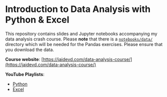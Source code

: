 Introduction to Data Analysis with Python & Excel
==================================================

This repository contains slides and Jupyter notebooks accompanying my data analysis crash course.
Please **note** that there is a [`notebooks/data/`](/notebooks/data/) directory which will be needed for the Pandas exercises. Please ensure that you download the data.

**Course website**: [https://jaidevd.com/data-analysis-course/](https://jaidevd.com/data-analysis-course/)

**YouTube Playlists**:

  * [Python](https://www.youtube.com/playlist?list=PLllKLgiXxcqdolAsEErNmSYqdz9cJoEPQ)
  * [Excel](https://www.youtube.com/watch?v=QHdzCkHfxD0&list=PLllKLgiXxcqfGqg93I1mOQeUbb-2ILnD2&ab_channel=JaidevDeshpande)
